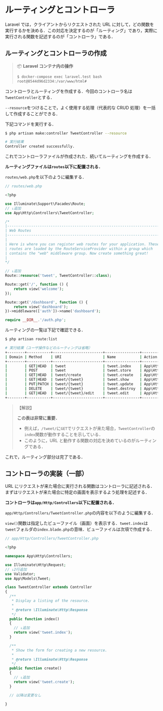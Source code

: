 # ルーティングとコントローラ

Laravel では，クライアントからリクエストされた URL に対して，どの関数を実行するかを決める．この対応を決定するのが「ルーティング」であり，実際に実行される関数を記述するのが「コントローラ」である．

## ルーティングとコントローラの作成

> 📦 **Laravel コンテナ内の操作**
>
> ```bash
> $ docker-compose exec laravel.test bash
> root@8544d96d2334:/var/www/html#
> ```

コントローラとルーティングを作成する．今回のコントローラ名は`TweetController`とする．

`--resource`をつけることで，よく使用する処理（代表的な CRUD 処理）を一括して作成することができる．

下記コマンドを実行する．

```bash
$ php artisan make:controller TweetController --resource

# 実行結果
Controller created successfully.

```

これでコントローラファイルが作成された．続いてルーティングを作成する．

**ルーティングファイルは`routes`以下に配置される．**

`routes/web.php`を以下のように編集する．

```php
// routes/web.php

<?php

use Illuminate\Support\Facades\Route;
// ↓追加
use App\Http\Controllers\TweetController;

/*
|--------------------------------------------------------------------------
| Web Routes
|--------------------------------------------------------------------------
|
| Here is where you can register web routes for your application. These
| routes are loaded by the RouteServiceProvider within a group which
| contains the "web" middleware group. Now create something great!
|
*/

// ↓追加
Route::resource('tweet', TweetController::class);

Route::get('/', function () {
    return view('welcome');
});

Route::get('/dashboard', function () {
    return view('dashboard');
})->middleware(['auth'])->name('dashboard');

require __DIR__.'/auth.php';

```

ルーティングの一覧は下記で確認できる．

```bash
$ php artisan route:list

# 実行結果（ユーザ操作などのルーティングは省略）
+--------+-----------+-----------------------+----------------+-----------------------------------------------------+-----------------+
| Domain | Method    | URI                   | Name           | Action                                              | Middleware      |
+--------+-----------+-----------------------+----------------+-----------------------------------------------------+-----------------+
|        | GET|HEAD  | tweet                 | tweet.index    | App\Http\Controllers\TweetController@index          | web             |
|        | POST      | tweet                 | tweet.store    | App\Http\Controllers\TweetController@store          | web             |
|        | GET|HEAD  | tweet/create          | tweet.create   | App\Http\Controllers\TweetController@create         | web             |
|        | GET|HEAD  | tweet/{tweet}         | tweet.show     | App\Http\Controllers\TweetController@show           | web             |
|        | PUT|PATCH | tweet/{tweet}         | tweet.update   | App\Http\Controllers\TweetController@update         | web             |
|        | DELETE    | tweet/{tweet}         | tweet.destroy  | App\Http\Controllers\TweetController@destroy        | web             |
|        | GET|HEAD  | tweet/{tweet}/edit    | tweet.edit     | App\Http\Controllers\TweetController@edit           | web             |
+--------+-----------+-----------------------+----------------+-----------------------------------------------------+-----------------+

```

> 【解説】
>
> **この表は非常に重要．**
>
> - 例えば，`/tweet/`に`GET`でリクエストが来た場合，`TweetController`の`index`関数が動作することを示している．
> - このように，URL と動作する関数の対応を決めているのがルーティングである．

これで，ルーティング部分は完了である．

## コントローラの実装（一部）

URL にリクエストが来た場合に実行される関数はコントローラに記述される．まずはリクエストが来た場合に特定の画面を表示するよう処理を記述する．

**コントローラは`app/Http/Controllers`以下に配置される．**

`app/Http/Controllers/TweetController.php`の内容を以下のように編集する．

`view()`関数は指定したビューファイル（画面）を表示する．`tweet.index`は`tweet`フォルダの`index.blade.php`の意味．ビューファイルは次項で作成する．

```php
// app/Http/Controllers/TweetController.php

<?php

namespace App\Http\Controllers;

use Illuminate\Http\Request;
// ↓2行追加
use Validator;
use App\Models\Tweet;

class TweetController extends Controller
{
  /**
   * Display a listing of the resource.
   *
   * @return \Illuminate\Http\Response
   */
  public function index()
  {
    // ↓追加
    return view('tweet.index');
  }

  /**
   * Show the form for creating a new resource.
   *
   * @return \Illuminate\Http\Response
   */
  public function create()
  {
    // ↓追加
    return view('tweet.create');
  }

  // 以降は変更なし

}

```
